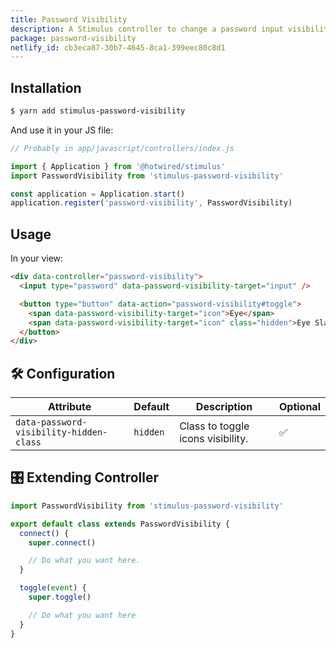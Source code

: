 ```yaml
---
title: Password Visibility
description: A Stimulus controller to change a password input visibility.
package: password-visibility
netlify_id: cb3eca87-30b7-4645-8ca1-399eec80c8d1
---
```


## Installation

```bash
$ yarn add stimulus-password-visibility
```

And use it in your JS file:

```js
// Probably in app/javascript/controllers/index.js

import { Application } from '@hotwired/stimulus'
import PasswordVisibility from 'stimulus-password-visibility'

const application = Application.start()
application.register('password-visibility', PasswordVisibility)
```

<DocsDemoLink package-name="password-visibility"></DocsDemoLink>

## Usage

In your view:

```html
<div data-controller="password-visibility">
  <input type="password" data-password-visibility-target="input" />

  <button type="button" data-action="password-visibility#toggle">
    <span data-password-visibility-target="icon">Eye</span>
    <span data-password-visibility-target="icon" class="hidden">Eye Slash</span>
  </button>
</div>
```

## 🛠 Configuration

| Attribute                               | Default  | Description                       | Optional |
| --------------------------------------- | -------- | --------------------------------- | -------- |
| `data-password-visibility-hidden-class` | `hidden` | Class to toggle icons visibility. | ✅       |

## 🎛 Extending Controller

<DocsExtendingController>

```js
import PasswordVisibility from 'stimulus-password-visibility'

export default class extends PasswordVisibility {
  connect() {
    super.connect()

    // Do what you want here.
  }

  toggle(event) {
    super.toggle()

    // Do what you want here
  }
}
```

</DocsExtendingController>
